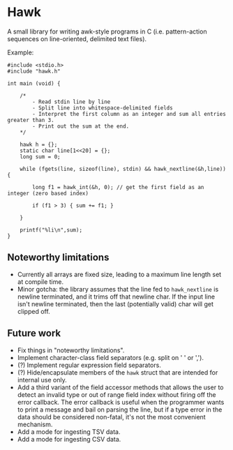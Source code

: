 # Hawk

A small library for writing awk-style programs in C (i.e. pattern-action sequences on line-oriented, delimited text files).

Example:

```
#include <stdio.h>
#include "hawk.h"

int main (void) {

	/*
		- Read stdin line by line
		- Split line into whitespace-delimited fields
		- Interpret the first column as an integer and sum all entries greater than 3.
		- Print out the sum at the end.
	*/

	hawk h = {};
	static char line[1<<20] = {};
	long sum = 0;

	while (fgets(line, sizeof(line), stdin) && hawk_nextline(&h,line)) {

		long f1 = hawk_int(&h, 0); // get the first field as an integer (zero based index)

		if (f1 > 3) { sum += f1; }

	}

	printf("%li\n",sum);
}
```

## Noteworthy limitations

- Currently all arrays are fixed size, leading to a maximum line length set at compile time.
- Minor gotcha: the library assumes that the line fed to `hawk_nextline` is newline terminated, and it trims off that newline char. If the input line isn't newline terminated, then the last (potentially valid) char will get clipped off.

## Future work

- Fix things in "noteworthy limitations".
- Implement character-class field separators (e.g. split on ' ' or ',').
- (?) Implement regular expression field separators.
- (?) Hide/encapsulate members of the `hawk` struct that are intended for internal use only.
- Add a third variant of the field accessor methods that allows the user to detect an invalid type or out of range field index without firing off the error callback. The error callback is useful when the programmer wants to print a message and bail on parsing the line, but if a type error in the data should be considered non-fatal, it's not the most convenient mechanism. 
- Add a mode for ingesting TSV data.
- Add a mode for ingesting CSV data.
